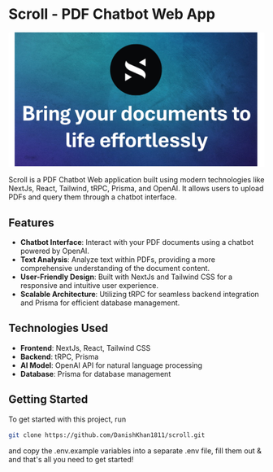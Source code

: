 # Scroll - PDF Chatbot Web App

![Scroll Banner](public/thumbnail.png)

Scroll is a PDF Chatbot Web application built using modern technologies like NextJs, React, Tailwind, tRPC, Prisma, and OpenAI. It allows users to upload PDFs and query them through a chatbot interface.

## Features

- **Chatbot Interface**: Interact with your PDF documents using a chatbot powered by OpenAI.
- **Text Analysis**: Analyze text within PDFs, providing a more comprehensive understanding of the document content.
- **User-Friendly Design**: Built with NextJs and Tailwind CSS for a responsive and intuitive user experience.
- **Scalable Architecture**: Utilizing tRPC for seamless backend integration and Prisma for efficient database management.

## Technologies Used

- **Frontend**: NextJs, React, Tailwind CSS
- **Backend**: tRPC, Prisma
- **AI Model**: OpenAI API for natural language processing
- **Database**: Prisma for database management

## Getting Started

To get started with this project, run
   ```bash
   git clone https://github.com/DanishKhan1811/scroll.git
   ```
and copy the .env.example variables into a separate .env file, fill them out & and that's all you need to get started!

